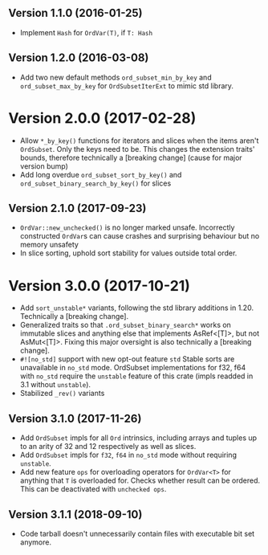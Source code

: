 Version 1.1.0 (2016-01-25)
--------------------------

* Implement `Hash` for `OrdVar(T)`, if `T: Hash`

Version 1.2.0 (2016-03-08)
--------------------------

* Add two new default methods `ord_subset_min_by_key` and `ord_subset_max_by_key` for `OrdSubsetIterExt` to mimic std library.

Version 2.0.0 (2017-02-28)
==========================
* Allow `*_by_key()`  functions for iterators and slices when the items aren't `OrdSubset`. Only the keys need to be. This changes the extension traits' bounds, therefore technically a [breaking change] (cause for major version bump)
* Add long overdue `ord_subset_sort_by_key()` and `ord_subset_binary_search_by_key()` for slices

Version 2.1.0 (2017-09-23)
--------------------------
* `OrdVar::new_unchecked()` is no longer marked unsafe. Incorrectly constructed `OrdVar`s can cause crashes and surprising behaviour
but no memory unsafety
* In slice sorting, uphold sort stability for values outside total order.

Version 3.0.0 (2017-10-21)
==========================
* Add `sort_unstable*` variants, following the std library additions in 1.20. Technically a [breaking change].
* Generalized traits so that `.ord_subset_binary_search*` works on immutable slices and anything else that implements AsRef<[T]>, but not AsMut<[T]>. Fixing this major oversight is also technically a [breaking change].
* `#![no_std]` support with new opt-out feature `std`
  Stable sorts are unavailable in `no_std` mode.
  OrdSubset implementations for f32, f64 with `no_std` require the `unstable` feature of this crate (impls readded in 3.1 without `unstable`).
* Stabilized `_rev()` variants

Version 3.1.0 (2017-11-26)
--------------------------
* Add `OrdSubset` impls for all `Ord` intrinsics, including arrays and tuples up to an arity of 32 and 12 respectively as well as slices.
* Add `OrdSubset` impls for `f32`, `f64` in `no_std` mode without requiring `unstable`.
* Add new feature `ops` for overloading operators for `OrdVar<T>` for anything
  that `T` is overloaded for. Checks whether result can be ordered. This can be deactivated with
  `unchecked ops`.


Version 3.1.1 (2018-09-10)
--------------------------
* Code tarball doesn't unnecessarily contain files with executable bit set anymore.
